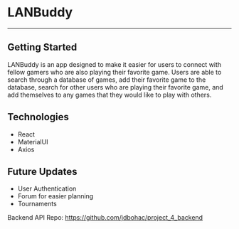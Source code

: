 # LANBuddy
______
## Getting Started

LANBuddy is an app designed to make it easier for users to connect with fellow gamers who are also playing their favorite game. Users are able to search through a database of games, add their favorite game to the database, search for other users who are playing their favorite game, and add themselves to any games that they would like to play with others. 

## Technologies

- React
- MaterialUI
- Axios

## Future Updates
- User Authentication
- Forum for easier planning
- Tournaments


Backend API Repo: https://github.com/jdbohac/project_4_backend
